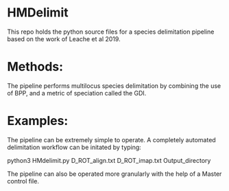 # HMDelimit
This repo holds the python source files for a species delimitation pipeline based on the work of Leache et al 2019.
# Methods:
The pipeline performs multilocus species delimitation by combining the use of BPP, and a metric of speciation 
called the GDI. 
# Examples:
The pipeline can be extremely simple to operate. 
A completely automated delimitation workflow can be initated by typing: 

python3 HMdelimit.py D_ROT_align.txt D_ROT_imap.txt Output_directory

The pipeline can also be operated more granularly with the help of a Master control file.